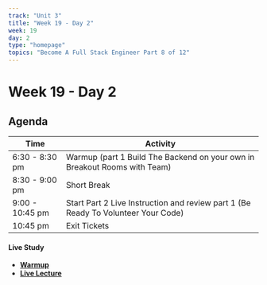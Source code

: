 ```yaml
---
track: "Unit 3"
title: "Week 19 - Day 2"
week: 19
day: 2
type: "homepage"
topics: "Become A Full Stack Engineer Part 8 of 12"
---
```



# Week 19 - Day 2 


## Agenda

| Time  | Activity |
| ----- | ------ |
| 6:30 - 8:30 pm | Warmup (part 1 Build The Backend on your own in Breakout Rooms with Team) |
| 8:30 - 9:00 pm | Short Break |
| 9:00 - 10:45 pm | Start Part 2 Live Instruction and review part 1 (Be Ready To Volunteer Your Code) |
| 10:45 pm | Exit Tickets |


#### Live Study
- [**Warmup**](/unit3/week-19/day-2/warmup)
- [**Live Lecture**](/unit3/week-19/day-2/slides)

